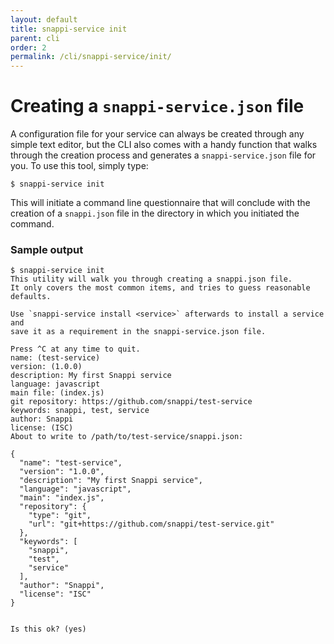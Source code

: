 ```yaml
---
layout: default
title: snappi-service init
parent: cli
order: 2
permalink: /cli/snappi-service/init/
---
```


# Creating a `snappi-service.json` file
A configuration file for your service can always be created through any simple text editor, but the CLI also comes with 
a handy function that walks through the creation process and generates a `snappi-service.json` file for you. To use this tool, 
simply type:

```
$ snappi-service init
```

This will initiate a command line questionnaire that will conclude with the creation of a `snappi.json` file in the 
directory in which you initiated the command.

### Sample output
```
$ snappi-service init
This utility will walk you through creating a snappi.json file.
It only covers the most common items, and tries to guess reasonable defaults.

Use `snappi-service install <service>` afterwards to install a service and
save it as a requirement in the snappi-service.json file. 

Press ^C at any time to quit.
name: (test-service) 
version: (1.0.0) 
description: My first Snappi service
language: javascript
main file: (index.js) 
git repository: https://github.com/snappi/test-service
keywords: snappi, test, service
author: Snappi
license: (ISC) 
About to write to /path/to/test-service/snappi.json:

{
  "name": "test-service",
  "version": "1.0.0",
  "description": "My first Snappi service",
  "language": "javascript",
  "main": "index.js",
  "repository": {
    "type": "git",
    "url": "git+https://github.com/snappi/test-service.git"
  },
  "keywords": [
    "snappi",
    "test",
    "service"
  ],
  "author": "Snappi",
  "license": "ISC"
}


Is this ok? (yes)
```